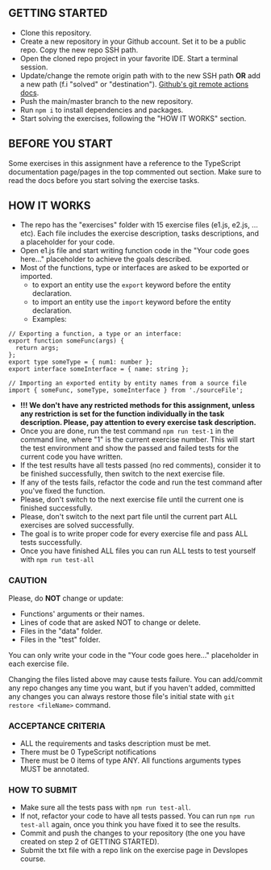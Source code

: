 ## GETTING STARTED

- Clone this repository.
- Create a new repository in your Github account. Set it to be a public repo. Copy the new repo SSH path.
- Open the cloned repo project in your favorite IDE. Start a terminal session.
- Update/change the remote origin path with to the new SSH path **OR** add a new path (f.i "solved" or "destination"). [Github's git remote actions docs](https://docs.github.com/en/get-started/getting-started-with-git/managing-remote-repositories).
- Push the main/master branch to the new repository.
- Run `npm i` to install dependencies and packages.
- Start solving the exercises, following the "HOW IT WORKS" section.

## BEFORE YOU START

Some exercises in this assignment have a reference to the TypeScript documentation page/pages in the top commented out section. Make sure to read the docs before you start solving the exercise tasks.

## HOW IT WORKS

- The repo has the "exercises" folder with 15 exercise files (e1.js, e2.js, ... etc). Each file includes the exercise description, tasks descriptions, and a placeholder for your code.
- Open e1.js file and start writing function code in the "Your code goes here..." placeholder to achieve the goals described.
- Most of the functions, type or interfaces are asked to be exported or imported.
  - to export an entity use the `export` keyword before the entity declaration.
  - to import an entity use the `import` keyword before the entity declaration.
  - Examples:

```JS
// Exporting a function, a type or an interface:
export function someFunc(args) {
  return args;
};
export type someType = { num1: number };
export interface someInterface = { name: string };

// Importing an exported entity by entity names from a source file
import { someFunc, someType, someInterface } from './sourceFile';
```

- **!!! We don't have any restricted methods for this assignment, unless any restriction is set for the function individually in the task description. Please, pay attention to every exercise task description.**
- Once you are done, run the test command `npm run test-1` in the command line, where "1" is the current exercise number. This will start the test environment and show the passed and failed tests for the current code you have written.
- If the test results have all tests passed (no red comments), consider it to be finished successfully, then switch to the next exercise file.
- If any of the tests fails, refactor the code and run the test command after you've fixed the function.
- Please, don't switch to the next exercise file until the current one is finished successfully.
- Please, don't switch to the next part file until the current part ALL exercises are solved successfully.
- The goal is to write proper code for every exercise file and pass ALL tests successfully.
- Once you have finished ALL files you can run ALL tests to test yourself with `npm run test-all`

### CAUTION

Please, do **NOT** change or update:

- Functions' arguments or their names.
- Lines of code that are asked NOT to change or delete.
- Files in the "data" folder.
- Files in the "test" folder.

You can only write your code in the "Your code goes here..." placeholder in each exercise file.

Changing the files listed above may cause tests failure.
You can add/commit any repo changes any time you want, but if you haven't added, committed any changes you can always restore those file's initial state with `git restore <fileName>` command.

### ACCEPTANCE CRITERIA

- ALL the requirements and tasks description must be met.
- There must be 0 TypeScript notifications
- There must be 0 items of type ANY. All functions arguments types MUST be annotated.

### HOW TO SUBMIT

- Make sure all the tests pass with `npm run test-all`.
- If not, refactor your code to have all tests passed. You can run `npm run test-all` again, once you think you have fixed it to see the results.
- Commit and push the changes to your repository (the one you have created on step 2 of GETTING STARTED).
- Submit the txt file with a repo link on the exercise page in Devslopes course.
